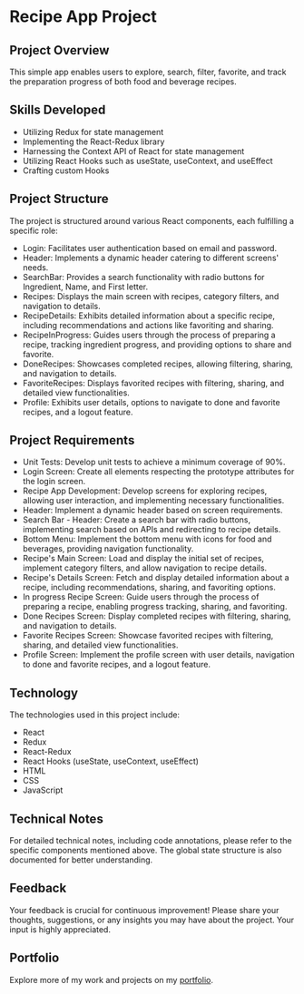 # Recipe App Project

## Project Overview

This simple app enables users to explore, search, filter, favorite, and track the preparation progress of both food and beverage recipes.

## Skills Developed

- Utilizing Redux for state management
- Implementing the React-Redux library
- Harnessing the Context API of React for state management
- Utilizing React Hooks such as useState, useContext, and useEffect
- Crafting custom Hooks

## Project Structure

The project is structured around various React components, each fulfilling a specific role:

- Login: Facilitates user authentication based on email and password.
- Header: Implements a dynamic header catering to different screens' needs.
- SearchBar: Provides a search functionality with radio buttons for Ingredient, Name, and First letter.
- Recipes: Displays the main screen with recipes, category filters, and navigation to details.
- RecipeDetails: Exhibits detailed information about a specific recipe, including recommendations and actions like favoriting and sharing.
- RecipeInProgress: Guides users through the process of preparing a recipe, tracking ingredient progress, and providing options to share and favorite.
- DoneRecipes: Showcases completed recipes, allowing filtering, sharing, and navigation to details.
- FavoriteRecipes: Displays favorited recipes with filtering, sharing, and detailed view functionalities.
- Profile: Exhibits user details, options to navigate to done and favorite recipes, and a logout feature.

## Project Requirements

- Unit Tests: Develop unit tests to achieve a minimum coverage of 90%.
- Login Screen: Create all elements respecting the prototype attributes for the login screen.
- Recipe App Development: Develop screens for exploring recipes, allowing user interaction, and implementing necessary functionalities.
- Header: Implement a dynamic header based on screen requirements.
- Search Bar - Header: Create a search bar with radio buttons, implementing search based on APIs and redirecting to recipe details.
- Bottom Menu: Implement the bottom menu with icons for food and beverages, providing navigation functionality.
- Recipe's Main Screen: Load and display the initial set of recipes, implement category filters, and allow navigation to recipe details.
- Recipe's Details Screen: Fetch and display detailed information about a recipe, including recommendations, sharing, and favoriting options.
- In progress Recipe Screen: Guide users through the process of preparing a recipe, enabling progress tracking, sharing, and favoriting.
- Done Recipes Screen: Display completed recipes with filtering, sharing, and navigation to details.
- Favorite Recipes Screen: Showcase favorited recipes with filtering, sharing, and detailed view functionalities.
- Profile Screen: Implement the profile screen with user details, navigation to done and favorite recipes, and a logout feature.

## Technology

The technologies used in this project include:

- React
- Redux
- React-Redux
- React Hooks (useState, useContext, useEffect)
- HTML
- CSS
- JavaScript

## Technical Notes

For detailed technical notes, including code annotations, please refer to the specific components mentioned above. The global state structure is also documented for better understanding.

## Feedback

Your feedback is crucial for continuous improvement! Please share your thoughts, suggestions, or any insights you may have about the project. Your input is highly appreciated.

## Portfolio

Explore more of my work and projects on my [portfolio](my-folio-weld.vercel.app/).